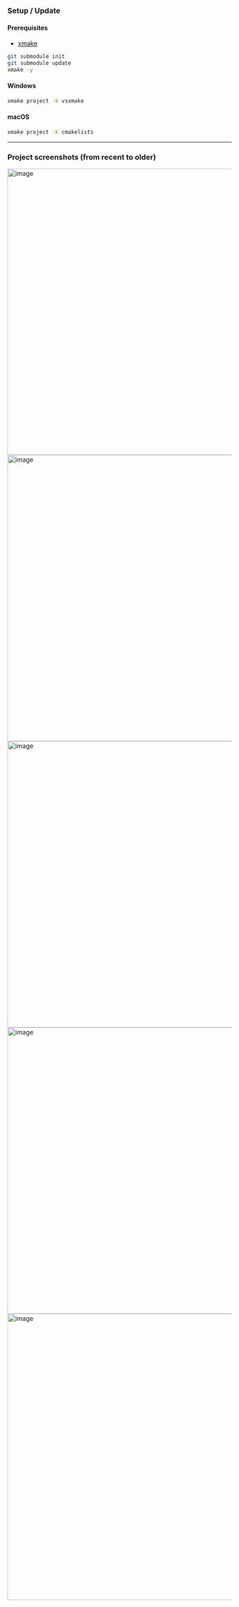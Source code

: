 ### Setup / Update
#### Prerequisites
- [xmake](https://xmake.io/#/guide/installation)
```bash
git submodule init
git submodule update
xmake -y
```
#### Windows
```bash
xmake project -k vsxmake
```
#### macOS
```bash
xmake project -k cmakelists
```

---
### Project screenshots (from recent to older)

<img width="643" alt="image" src="https://github.com/user-attachments/assets/84e251d1-14e5-49e1-8f9a-f6c5a714ec71">

<img width="643" alt="image" src="https://github.com/user-attachments/assets/cec10ddc-a71c-4b96-8cdd-b3f16de92cab">

<img width="643" alt="image" src="https://github.com/AlexDicy/DicyEngine/assets/11839341/36d1367e-a957-4aae-805f-1299eda8dbb1">

<img width="643" alt="image" src="https://github.com/AlexDicy/DicyEngine/assets/11839341/e0b67f06-ac5a-43df-80b7-ed7b4c7e26a3">

<img width="643" alt="image" src="https://github.com/AlexDicy/DicyEngine/assets/11839341/e9ff1080-324e-4e20-a97e-62ba2d8fac59">
